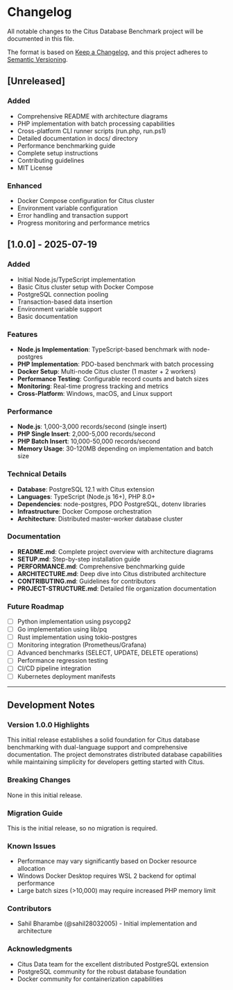# Changelog

All notable changes to the Citus Database Benchmark project will be documented in this file.

The format is based on [Keep a Changelog](https://keepachangelog.com/en/1.0.0/),
and this project adheres to [Semantic Versioning](https://semver.org/spec/v2.0.0.html).

## [Unreleased]

### Added
- Comprehensive README with architecture diagrams
- PHP implementation with batch processing capabilities
- Cross-platform CLI runner scripts (run.php, run.ps1)
- Detailed documentation in docs/ directory
- Performance benchmarking guide
- Complete setup instructions
- Contributing guidelines
- MIT License

### Enhanced
- Docker Compose configuration for Citus cluster
- Environment variable configuration
- Error handling and transaction support
- Progress monitoring and performance metrics

## [1.0.0] - 2025-07-19

### Added
- Initial Node.js/TypeScript implementation
- Basic Citus cluster setup with Docker Compose
- PostgreSQL connection pooling
- Transaction-based data insertion
- Environment variable support
- Basic documentation

### Features
- **Node.js Implementation**: TypeScript-based benchmark with node-postgres
- **PHP Implementation**: PDO-based benchmark with batch processing
- **Docker Setup**: Multi-node Citus cluster (1 master + 2 workers)
- **Performance Testing**: Configurable record counts and batch sizes
- **Monitoring**: Real-time progress tracking and metrics
- **Cross-Platform**: Windows, macOS, and Linux support

### Performance
- **Node.js**: 1,000-3,000 records/second (single insert)
- **PHP Single Insert**: 2,000-5,000 records/second
- **PHP Batch Insert**: 10,000-50,000 records/second
- **Memory Usage**: 30-120MB depending on implementation and batch size

### Technical Details
- **Database**: PostgreSQL 12.1 with Citus extension
- **Languages**: TypeScript (Node.js 16+), PHP 8.0+
- **Dependencies**: node-postgres, PDO PostgreSQL, dotenv libraries
- **Infrastructure**: Docker Compose orchestration
- **Architecture**: Distributed master-worker database cluster

### Documentation
- **README.md**: Complete project overview with architecture diagrams
- **SETUP.md**: Step-by-step installation guide
- **PERFORMANCE.md**: Comprehensive benchmarking guide
- **ARCHITECTURE.md**: Deep dive into Citus distributed architecture
- **CONTRIBUTING.md**: Guidelines for contributors
- **PROJECT-STRUCTURE.md**: Detailed file organization documentation

### Future Roadmap
- [ ] Python implementation using psycopg2
- [ ] Go implementation using lib/pq
- [ ] Rust implementation using tokio-postgres
- [ ] Monitoring integration (Prometheus/Grafana)
- [ ] Advanced benchmarks (SELECT, UPDATE, DELETE operations)
- [ ] Performance regression testing
- [ ] CI/CD pipeline integration
- [ ] Kubernetes deployment manifests

---

## Development Notes

### Version 1.0.0 Highlights
This initial release establishes a solid foundation for Citus database benchmarking with dual-language support and comprehensive documentation. The project demonstrates distributed database capabilities while maintaining simplicity for developers getting started with Citus.

### Breaking Changes
None in this initial release.

### Migration Guide
This is the initial release, so no migration is required.

### Known Issues
- Performance may vary significantly based on Docker resource allocation
- Windows Docker Desktop requires WSL 2 backend for optimal performance
- Large batch sizes (>10,000) may require increased PHP memory limit

### Contributors
- Sahil Bharambe (@sahil28032005) - Initial implementation and architecture

### Acknowledgments
- Citus Data team for the excellent distributed PostgreSQL extension
- PostgreSQL community for the robust database foundation
- Docker community for containerization capabilities
